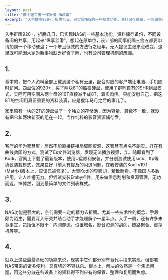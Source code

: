 ```yaml
---
layout: post
title: "像个理工男一样折腾-NAS篇"
excerpt: "入手群晖920+，折腾几日，已实现NAS的一些基本功能。资料储存备份，不同设备间的共享，用起来“纵享丝滑”。想起在原单位，设计部的同事们隔三岔五都要申请加购一个移动硬盘；一个笨且低效的方法行之经年，无人提议主张来点改变，这里既可能因大家对新事物缺乏好奇了解，也有公司管理机制的疏漏。"
---
```


入手群晖920+，折腾几日，已实现NAS的一些基本功能。资料储存备份，不同设备间的共享，用起来“纵享丝滑”。想起在原单位，设计部的同事们隔三岔五都要申请加购一个移动硬盘；一个笨且低效的方法行之经年，无人提议主张来点改变，这里既可能因大家对新事物缺乏好奇了解，也有公司管理机制的疏漏。

## 1.
基本的，把个人资料全部上载到这个私有云里，配合对应的客户端让电脑、手机随时访问。四盘位的920+，买了两块8T的酷狼硬盘，使用了群晖自有的SHR组盘模式，实际可用空间从两个盘的16T直接减半成8T，着实肉疼。只能安慰自己，把这8T的空间用真正重要的资料装满，应是猴年马月之后的事儿了。

家里原有一块的2T的硬盘做了一个独立的存储池，因为容量、转数不一致，就没有把它和两块新买的组在一起，当作纯粹的影音资源储存盘。

## 2.
客厅的华为智慧屏，居然不能直接链接局域网资源，这智慧有点名不副实。好在有曲线救国的方式。测试了Es文件浏览器，发现无法播放视频，弃。随即看到了Kodi，官网上下载了最新版本，使用U盘顺利安装，并分别测试使用smb、ftp等协议装载模式，效果良好（前人有提及的闪退问题，在我安装的Kodi v19.1 (Matrix)版本上，应该已被修复）。大赞Kodi的界面UI，精致耐看。不像国内多数应用，让人吐槽无力。但尝试安装Emby插件，用来做信息刮削和资源管理，无功而返，悻悻然，回到最简单的文件列表样式。

## 3.
NAS功能是强大的，奈何需要一定的精力去折腾。尤其一些技术性的概念、手段颇为陌生，需要深入研究并结合动手才能理解个一星半点。入手一周，还有许多未竟事宜，包括但不限于：内网穿透，设置域名，影音资源的刮削，链路聚合、虚拟机等等。

## 4.
就以上这些最最基础的功能来说，现实中它们都分别有替代手段来实现。但部署NAS带来的诸多便利，又真切的不容抹杀。根本上，解决的依然是一个焦虑问题，因这些分散在各设备上的资料得不到应有的保管、整理和复用而焦虑。
